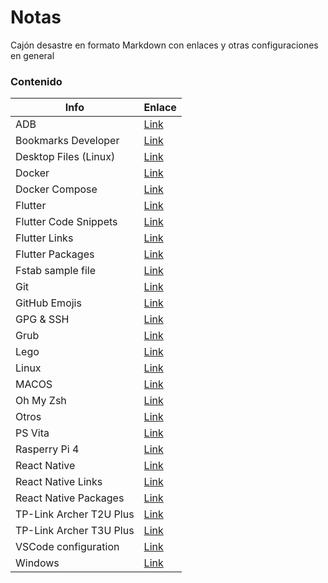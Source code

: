 # Notas

Cajón desastre en formato Markdown con enlaces y otras configuraciones en general

### Contenido

| Info                    | Enlace                            |
| ----------------------- | --------------------------------- |
| ADB                     | [Link](FILES/ADB.md)              |
| Bookmarks Developer     | [Link](FILES/BOOKMARKS-DEV.md)    |
| Desktop Files (Linux)   | [Link](FILES/DESKTOP-FILES.md)    |
| Docker                  | [Link](FILES/DOCKER.md)           |
| Docker Compose          | [Link](FILES/DOCKER-COMPOSE.md)   |
| Flutter                 | [Link](FILES/FLUTTER.md)          |
| Flutter Code Snippets   | [Link](FILES/FLUTTER-CODES.md)    |
| Flutter Links           | [Link](FILES/FLUTTER-LINKS.md)    |
| Flutter Packages        | [Link](FILES/FLUTTER-PACKAGES.md) |
| Fstab sample file       | [Link](FILES/FSTAB.md)            |
| Git                     | [Link](FILES/GIT.md)              |
| GitHub Emojis           | [Link](FILES/GITHUB-EMOJIS.md)    |
| GPG & SSH               | [Link](FILES/GPG-SSH.md)          |
| Grub                    | [Link](FILES/GRUB.md)             |
| Lego                    | [Link](FILES/LEGO.md)             |
| Linux                   | [Link](FILES/LINUX.md)            |
| MACOS                   | [Link](FILES/MACOS.md)            |
| Oh My Zsh               | [Link](FILES/OH-MY-ZSH.md)        |
| Otros                   | [Link](FILES/OTHERS.md)           |
| PS Vita                 | [Link](FILES/PSVITA.md)           |
| Rasperry Pi 4           | [Link](FILES/PI.md)               |
| React Native            | [Link](FILES/RN.md)               |
| React Native Links      | [Link](FILES/RN-LINKS.md)         |
| React Native Packages   | [Link](FILES/RN-PACKAGES.md)      |
| TP-Link Archer T2U Plus | [Link](FILES/RTL8812AU.md)        |
| TP-Link Archer T3U Plus | [Link](FILES/RTL8812BU.md)        |
| VSCode configuration    | [Link](FILES/VSCODE.md)           |
| Windows                 | [Link](FILES/WINDOWS.md)          |

<!-- ### Scripts

| Info                         | Enlace                                        |
| ---------------------------- | --------------------------------------------- |
| MacOS - Clear Telegram Cache | [Link](SCRIPTS/clear_telegram_macos_cache.sh) |

### Utils

| Info                           | Enlace                                     |
| ------------------------------ | ------------------------------------------ |
| HTML - Font weight cheat sheet | [Link](UTILS/font-weight-cheat-sheet.html) | -->
